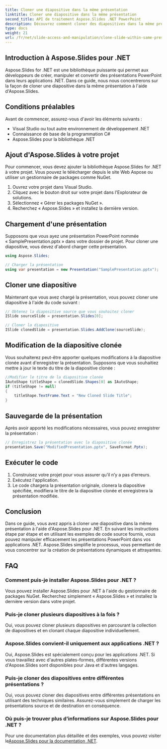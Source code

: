 ```yaml
---
title: Cloner une diapositive dans la même présentation
linktitle: Cloner une diapositive dans la même présentation
second_title: API de traitement Aspose.Slides .NET PowerPoint
description: Découvrez comment cloner des diapositives dans la même présentation PowerPoint à l'aide d'Aspose.Slides pour .NET. Suivez ce guide étape par étape avec des exemples complets de code source pour manipuler efficacement vos présentations.
type: docs
weight: 21
url: /fr/net/slide-access-and-manipulation/clone-slide-within-same-presentation/
---
```


## Introduction à Aspose.Slides pour .NET

Aspose.Slides for .NET est une bibliothèque puissante qui permet aux développeurs de créer, manipuler et convertir des présentations PowerPoint dans leurs applications .NET. Dans ce guide, nous nous concentrerons sur la façon de cloner une diapositive dans la même présentation à l'aide d'Aspose.Slides.

## Conditions préalables

Avant de commencer, assurez-vous d'avoir les éléments suivants :

- Visual Studio ou tout autre environnement de développement .NET
- Connaissance de base de la programmation C#
- Aspose.Slides pour la bibliothèque .NET

## Ajout d'Aspose.Slides à votre projet

Pour commencer, vous devez ajouter la bibliothèque Aspose.Slides for .NET à votre projet. Vous pouvez le télécharger depuis le site Web Aspose ou utiliser un gestionnaire de packages comme NuGet.

1. Ouvrez votre projet dans Visual Studio.
2. Cliquez avec le bouton droit sur votre projet dans l'Explorateur de solutions.
3. Sélectionnez « Gérer les packages NuGet ».
4. Recherchez « Aspose.Slides » et installez la dernière version.

## Chargement d'une présentation

Supposons que vous ayez une présentation PowerPoint nommée « SamplePresentation.pptx » dans votre dossier de projet. Pour cloner une diapositive, vous devez d'abord charger cette présentation.

```csharp
using Aspose.Slides;

// Charger la présentation
using var presentation = new Presentation("SamplePresentation.pptx");
```

## Cloner une diapositive

Maintenant que vous avez chargé la présentation, vous pouvez cloner une diapositive à l'aide du code suivant :

```csharp
// Obtenez la diapositive source que vous souhaitez cloner
ISlide sourceSlide = presentation.Slides[0];

// Cloner la diapositive
ISlide clonedSlide = presentation.Slides.AddClone(sourceSlide);
```

## Modification de la diapositive clonée

Vous souhaiterez peut-être apporter quelques modifications à la diapositive clonée avant d'enregistrer la présentation. Supposons que vous souhaitiez mettre à jour le texte du titre de la diapositive clonée :

```csharp
//Modifier le titre de la diapositive clonée
IAutoShape titleShape = clonedSlide.Shapes[0] as IAutoShape;
if (titleShape != null)
{
    titleShape.TextFrame.Text = "New Cloned Slide Title";
}
```

## Sauvegarde de la présentation

Après avoir apporté les modifications nécessaires, vous pouvez enregistrer la présentation :

```csharp
// Enregistrez la présentation avec la diapositive clonée
presentation.Save("ModifiedPresentation.pptx", SaveFormat.Pptx);
```

## Exécuter le code

1. Construisez votre projet pour vous assurer qu’il n’y a pas d’erreurs.
2. Exécutez l'application.
3. Le code chargera la présentation originale, clonera la diapositive spécifiée, modifiera le titre de la diapositive clonée et enregistrera la présentation modifiée.

## Conclusion

Dans ce guide, vous avez appris à cloner une diapositive dans la même présentation à l'aide d'Aspose.Slides pour .NET. En suivant les instructions étape par étape et en utilisant les exemples de code source fournis, vous pouvez manipuler efficacement les présentations PowerPoint dans vos applications .NET. Aspose.Slides simplifie le processus, vous permettant de vous concentrer sur la création de présentations dynamiques et attrayantes.

## FAQ

### Comment puis-je installer Aspose.Slides pour .NET ?

Vous pouvez installer Aspose.Slides pour .NET à l'aide du gestionnaire de packages NuGet. Recherchez simplement « Aspose.Slides » et installez la dernière version dans votre projet.

### Puis-je cloner plusieurs diapositives à la fois ?

Oui, vous pouvez cloner plusieurs diapositives en parcourant la collection de diapositives et en clonant chaque diapositive individuellement.

### Aspose.Slides convient-il uniquement aux applications .NET ?

Oui, Aspose.Slides est spécialement conçu pour les applications .NET. Si vous travaillez avec d'autres plates-formes, différentes versions d'Aspose.Slides sont disponibles pour Java et d'autres langages.

### Puis-je cloner des diapositives entre différentes présentations ?

Oui, vous pouvez cloner des diapositives entre différentes présentations en utilisant des techniques similaires. Assurez-vous simplement de charger les présentations source et de destination en conséquence.

### Où puis-je trouver plus d’informations sur Aspose.Slides pour .NET ?

 Pour une documentation plus détaillée et des exemples, vous pouvez visiter le[Aspose.Slides pour la documentation .NET](https://reference.aspose.com/slides/net/).
